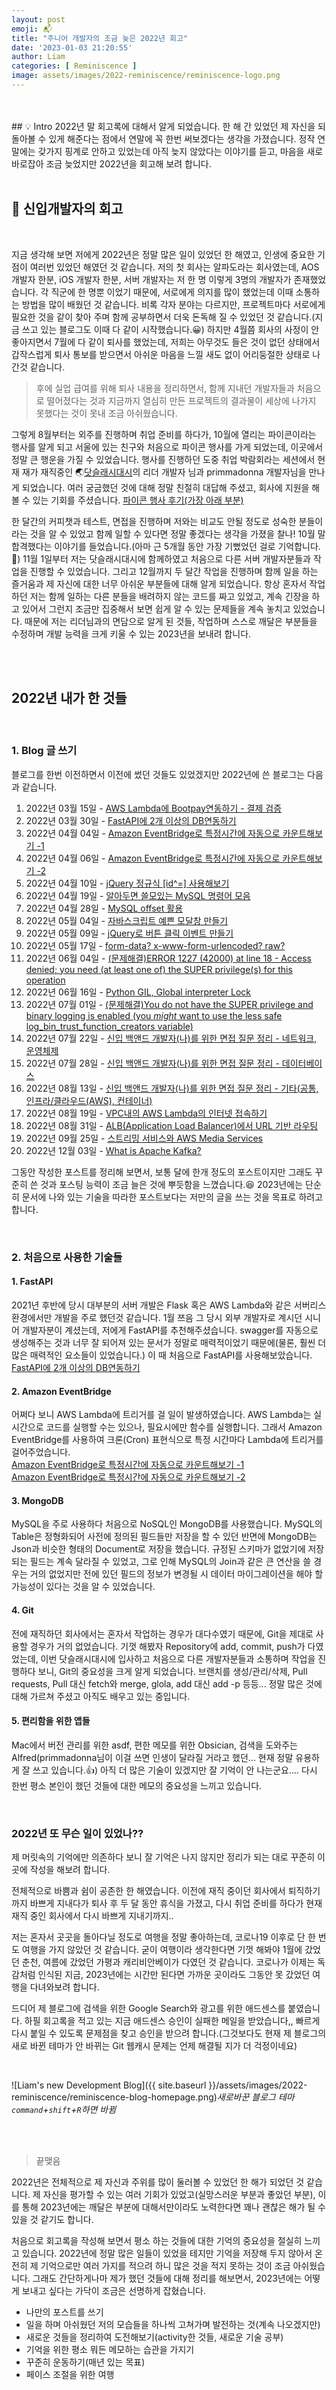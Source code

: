 ```yaml
---
layout: post
emoji: 📬
title: "주니어 개발자의 조금 늦은 2022년 회고"
date: '2023-01-03 21:20:55'
author: Liam
categories: [ Reminiscence ]
image: assets/images/2022-reminiscence/reminiscence-logo.png
---
```


<br>
<br>
## 💡 Intro
2022년 말 회고록에 대해서 알게 되었습니다. 한 해 간 있었던 제 자신을 되돌아볼 수 있게 해준다는 점에서 연말에 꼭 한번 써보겠다는 생각을 가졌습니다. 
정작 연말에는 갖가지 핑계로 안하고 있었는데 아직 늦지 않았다는 이야기를 듣고, 마음을 새로 바로잡아 조금 늦었지만 2022년을 회고해 보려 합니다.


<br>
<br>


## 🔎 신입개발자의 회고

<br>

지금 생각해 보면 저에게 2022년은 정말 많은 일이 있었던 한 해였고, 인생에 중요한 기점이 여러번 있었던 해였던 것 같습니다. 저의 첫 회사는 알파도라는 회사였는데, AOS 개발자 한분, iOS 개발자 한분, 서버 개발자는 저 한 명 이렇게 3명의 개발자가 존재했었습니다. 
각 직군에 한 명뿐 이었기 때문에, 서로에게 의지를 많이 했었는데 이때 소통하는 방법을 많이 배웠던 것 같습니다. 비록 각자 분야는 다르지만, 
프로젝트마다 서로에게 필요한 것을 같이 찾아 주며 함께 공부하면서 더욱 돈독해 질 수 있었던 것 같습니다.(지금 쓰고 있는 블로그도 이때 다 같이 시작했습니다.😀)
하지만 4월쯤 회사의 사정이 안 좋아지면서 7월에 다 같이 퇴사를 했었는데, 저희는 아무것도 들은 것이 없던 상태에서 갑작스럽게 퇴사 통보를 받으면서 아쉬운 마음을 느낄 새도 없이 어리둥절한 상태로 나간것 같습니다.

> 후에 실업 급여를 위해 퇴사 내용을 정리하면서, 함께 지내던 개발자들과 처음으로 떨어졌다는 것과 지금까지 열심히 만든 프로젝트의 결과물이 세상에 나가지 못했다는 것이 못내 조금 아쉬웠습니다. 


그렇게 8월부터는 외주를 진행하며 취업 준비를 하다가, 10월에 열리는 파이콘이라는 행사를 알게 되고 서울에 있는 친구와 처음으로 파이콘 행사를 가게 되었는데, 이곳에서 정말 큰 행운을 가질 수 있었습니다.
행사를 진행하던 도중 취업 박람회라는 세션에서 현재 재가 재직중인 🌏[닷슬래시대시](https://www.dotslashdash.com/)의 리더 개발자 님과 primmadonna 개발자님을 만나게 되었습니다. 
여러 궁금했던 것에 대해 정말 친절히 대답해 주셨고, 회사에 지원을 해볼 수 있는 기회를 주셨습니다. [파이콘 행사 후기(가장 아래 부분)](https://liampoet.github.io/diary/)


한 달간의 커피챗과 테스트, 면접을 진행하며 저와는 비교도 안될 정도로 성숙한 분들이라는 것을 알 수 있었고 함께 일할 수 있다면 정말 좋겠다는 생각을 가졌을 찰나! 10월 말 합격했다는 이야기를 들었습니다.(아마 근 5개월 동안 가장 기뻤었던 걸로 기억합니다.👯)
11월 1일부터 저는 닷슬래시대시에 함께하였고 처음으로 다른 서버 개발자분들과 작업을 진행할 수 있었습니다. 그리고 12월까지 두 달간 작업을 진행하며 함께 일을 하는 즐거움과 제 자신에 대한 너무 아쉬운 부분들에 대해 알게 되었습니다. 
항상 혼자서 작업하던 저는 함께 일하는 다른 분들을 배려하지 않는 코드를 짜고 있었고, 계속 긴장을 하고 있어서 그런지 조금만 집중해서 보면 쉽게 알 수 있는 문제들을 계속 놓치고 있었습니다. 
때문에 저는 리더님과의 면담으로 알게 된 것들, 작업하며 스스로 깨달은 부분들을 수정하며 개발 능력을 크게 키울 수 있는 2023년을 보내려 합니다.

<br>
<br>

## 2022년 내가 한 것들

<br>

### 1. Blog 글 쓰기

블로그를 한번 이전하면서 이전에 썼던 것들도 있었겠지만 2022년에 쓴 블로그는 다음과 같습니다.

1. 2022년 03월 15일 - [AWS Lambda에 Bootpay연동하기 - 결제 검증](https://liampoet.github.io/lambda-bootpay/)
2. 2022년 03월 30일 - [FastAPI에 2개 이상의 DB연동하기](https://liampoet.github.io/fastapi-multipledb/)
3. 2022년 04월 04일 - [Amazon EventBridge로 특정시간에 자동으로 카운트해보기 -1](https://liampoet.github.io/lambda-cloudwatch1/)
4. 2022년 04월 06일 - [Amazon EventBridge로 특정시간에 자동으로 카운트해보기 -2](https://liampoet.github.io/lambda-cloudwatch2/)
4. 2022년 04월 10일 - [jQuery 정규식 [id^=] 사용해보기](https://liampoet.github.io/jquery-regex/)
5. 2022년 04월 19일 - [알아두면 쓸모있는 MySQL 명령어 모음](https://liampoet.github.io/mysql-command/)
6. 2022년 04월 28일 - [MySQL offset 활용](https://liampoet.github.io/mysql-offset/)
7. 2022년 05월 04일 - [자바스크립트 예쁜 모달창 만들기](https://liampoet.github.io/javascript-modal/)
8. 2022년 05월 09일 - [jQuery로 버튼 클릭 이벤트 만들기](https://liampoet.github.io/jquery-btn-event/)
9. 2022년 05월 17일 - [form-data? x-www-form-urlencoded? raw?](https://liampoet.github.io/content-type/)
10. 2022년 06월 04일 - [(문제해결)ERROR 1227 (42000) at line 18 - Access denied; you need (at least one of) the SUPER privilege(s) for this operation](https://liampoet.github.io/mysql-error1/)
11. 2022년 06월 16일 - [Python GIL, Global interpreter Lock](https://liampoet.github.io/python-gil/)
12. 2022년 07월 01일 - [(문제해결)You do not have the SUPER privilege and binary logging is enabled (you *might* want to use the less safe log_bin_trust_function_creators variable)](https://liampoet.github.io/mysql-error2/)
13. 2022년 07월 22일 - [신입 백앤드 개발자(나)를 위한 면접 질문 정리 - 네트워크, 운영체제](https://liampoet.github.io/interview1/)
14. 2022년 07월 28일 - [신입 백앤드 개발자(나)를 위한 면접 질문 정리 - 데이터베이스](https://liampoet.github.io/interview2/)
15. 2022년 08월 13일 - [신입 백앤드 개발자(나)를 위한 면접 질문 정리 - 기타(공통, 인프라/클라우드(AWS), 컨테이너)](https://liampoet.github.io/interview3/)
16. 2022년 08월 19일 - [VPC내의 AWS Lambda의 인터넷 접속하기](https://liampoet.github.io/lambda-nat/)
17. 2022년 08월 31일 - [ALB(Application Load Balancer)에서 URL 기반 라우팅](https://liampoet.github.io/alb/)
18. 2022년 09월 25일 - [스트리밍 서비스와 AWS Media Services](https://liampoet.github.io/streaming/)
19. 2022년 12월 03일 - [What is Apache Kafka?](https://liampoet.github.io/kafka/)

그동안 작성한 포스트를 정리해 보면서, 보통 달에 한개 정도의 포스트이지만 그래도 꾸준히 쓴 것과 포스팅 능력이 조금 늘은 것에 뿌듯함을 느꼈습니다.😆
2023년에는 단순히 문서에 나와 있는 기술을 따라한 포스트보다는 저만의 글을 쓰는 것을 목표로 하려고 합니다.

<br>

### 2. 처음으로 사용한 기술들

#### 1. FastAPI
2021년 후반에 당시 대부분의 서버 개발은 Flask 혹은 AWS Lambda와 같은 서버리스 환경에서만 개발을 주로 했던것 같습니다. 1월 쯔음 그 당시 외부 개발자로 계시던 시니어 개발자분이 계셨는데, 
저에게 FastAPI를 추천해주셨습니다. swagger를 자동으로 생성해주는 것과 너무 잘 되어져 있는 문서가 정말로 매력적이었기 때문에(물론, 훨씬 더 많은 매력적인 요소들이 있었습니다.) 이 때 처음으로 FastAPI를 사용해보았습니다.<br>
[FastAPI에 2개 이상의 DB연동하기](https://liampoet.github.io/fastapi-multipledb/)


#### 2. Amazon EventBridge

어쩌다 보니 AWS Lambda에 트리거를 걸 일이 발생하였습니다. AWS Lambda는 실시간으로 코드를 실행할 수는 있으나, 필요시에만 함수를 실행합니다. 그래서 Amazon EventBridge를 사용하여 
크론(Cron) 표현식으로 특정 시간마다 Lambda에 트리거를 걸어주었습니다.<br>
[Amazon EventBridge로 특정시간에 자동으로 카운트해보기 -1](https://liampoet.github.io/lambda-cloudwatch1/)<br>
[Amazon EventBridge로 특정시간에 자동으로 카운트해보기 -2](https://liampoet.github.io/lambda-cloudwatch2/)


#### 3. MongoDB

MySQL을 주로 사용하다 처음으로 NoSQL인 MongoDB를 사용했습니다. MySQL의 Table은 정형화되어 사전에 정의된 필드들만 저장을 할 수 있던 반면에 MongoDB는 Json과 비슷한 형태의 Document로 저장을 했습니다. 
규정된 스키마가 없었기에 저장되는 필드는 계속 달라질 수 있었고, 그로 인해 MySQL의 Join과 같은 큰 연산을 쓸 경우는 거의 없었지만 전에 있던 필드의 정보가 변경될 시 데이터 마이그레이션을 해야 할 가능성이 있다는 것을 알 수 있었습니다.


#### 4. Git

전에 재직하던 회사에서는 혼자서 작업하는 경우가 대다수였기 때문에, Git을 제대로 사용할 경우가 거의 없었습니다. 기껏 해봤자 Repository에 add, commit, push가 다였었는데, 이번 닷슬래시대시에 입사하고 
처음으로 다른 개발자분들과 소통하며 작업을 진행하다 보니, Git의 중요성을 크게 알게 되었습니다. 브랜치를 생성/관리/삭제, Pull requests, Pull 대신 fetch와 merge, glola, add 대신 add -p 등등... 
정말 많은 것에 대해 가르쳐 주셨고 아직도 배우고 있는 중입니다. 

#### 5. 편리함을 위한 앱들

Mac에서 버전 관리를 위한 asdf, 편한 메모를 위한 Obsician, 검색을 도와주는 Alfred(primmadonna님이 이걸 쓰면 인생이 달라질 거라고 했던... 현재 정말 유용하게 잘 쓰고 있습니다.👍) 아직 더 많은 기술이 
있겠지만 잘 기억이 안 나는군요.... 다시 한번 평소 본인이 했던 것들에 대한 메모의 중요성을 느끼고 있습니다.

<br>

### 2022년 또 무슨 일이 있었나??

제 머릿속의 기억에만 의존하다 보니 잘 기억은 나지 않지만 정리가 되는 대로 꾸준히 이곳에 작성을 해보려 합니다.

전체적으로 바쁨과 쉼이 공존한 한 해였습니다. 이전에 재직 중이던 회사에서 퇴직하기까지 바쁘게 지내다가 퇴사 후 두 달 동안 휴식을 가졌고, 다시 취업 준비를 하다가 현재 재직 중인 회사에서 다시 바쁘게 지내기까지..

저는 혼자서 곳곳을 돌아다닐 정도로 여행을 정말 좋아하는데, 코로나19 이후로 단 한 번도 여행을 가지 않았던 것 같습니다. 굳이 여행이라 생각한다면 기껏 해봐야 1월에 갔었던 춘천, 여름에 갔었던 가평과 캐리비안베이가 다였던 것 같습니다. 코로나가 이제는 독감처럼 인식된 지금, 2023년에는 시간만 된다면 가까운 곳이라도 그동안 못 갔었던 여행을 다녀와보려 합니다.

드디어 제 블로그에 검색을 위한 Google Search와 광고를 위한 애드센스를 붙였습니다. 하필 회고록을 적고 있는 지금 애드센스 승인이 실패한 메일을 받았습니다,, 빠르게 다시 붙일 수 있도록 문제점을 찾고 승인을 받으려 합니다.(그것보다도 현재 제 블로그의 새로 바뀐 테마가 안 바뀌는 Git 웹캐시 문제는 언제 해결될 지가 더 걱정이네요)

<br>

![Liam's new Development Blog]({{ site.baseurl }}/assets/images/2022-reminiscence/reminiscence-blog-homepage.png)*새로바꾼 블로그 테마 `command`+`shift`+`R`하면 바뀜*


<br>
<br>


> 끝맺음

2022년은 전체적으로 제 자신과 주위를 많이 둘러볼 수 있었던 한 해가 되었던 것 같습니다. 제 자신을 평가할 수 있는 여러 기회가 있었고(실망스러운 부분과 좋았던 부분), 이를 통해 2023년에는 깨달은 부분에 대해서만이라도 노력한다면 꽤나 괜찮은 해가 될 수 있을 것 같기도 합니다.


처음으로 회고록을 작성해 보면서 평소 하는 것들에 대한 기억의 중요성을 절실히 느끼고 있습니다. 2022년에 정말 많은 일들이 있었을 테지만 기억을 저장해 두지 않아서 온전히 제 기억으로만 여러 가지를 적으려 하니 많은 것을 적지 못하는 것이 조금 아쉬웠습니다. 
그래도 간단하게나마 제가 했던 것들에 대해 정리를 해보면서, 2023년에는 어떻게 보내고 싶다는 가닥이 조금은 선명하게 잡혔습니다. 
- 나만의 포스트를 쓰기
- 일을 하며 아쉬웠던 저의 모습들을 하나씩 고쳐가며 발전하는 것(계속 나오겠지만)
- 새로운 것들을 정리하여 도전해보기(activity한 것들, 새로운 기술 공부)
- 기억을 위한 평소 뭐든 메모하는 습관을 가지기
- 꾸준히 운동하기(매년 있는 목표)
- 페이스 조절을 위한 여행

<br>
<br>

